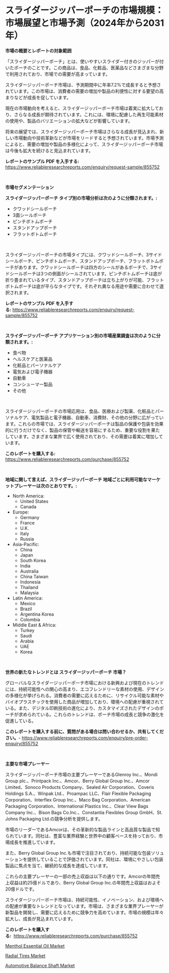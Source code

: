 <p><h1>スライダージッパーポーチの市場規模：市場展望と市場予測（2024年から2031年）</h1></p><p><strong>市場の概要とレポートの対象範囲</strong></p>
<p><p>「スライダージッパーポーチ」とは、使いやすいスライダー付きのジッパーが付いたポーチのことです。この商品は、食品、化粧品、医薬品などさまざまな分野で利用されており、市場での需要が高まっています。</p><p>スライダージッパーポーチ市場は、予測期間中に年率7.2%で成長すると予想されています。この市場は、消費者の需要の増加や製品の利便性に対する要望の高まりなどが成長を促しています。</p><p>現在の市場動向を考えると、スライダージッパーポーチ市場は着実に拡大しており、さらなる成長が期待されています。これには、環境に配慮した再生可能素材の使用や、製品のバリエーションの拡大などが影響しています。</p><p>将来の展望では、スライダージッパーポーチ市場はさらなる成長が見込まれ、新しい市場動向や技術革新などが市場をリードすると予想されています。市場予測によると、需要の増加や製品の多様化によって、スライダージッパーポーチ市場は今後も拡大を続けると見込まれています。</p></p>
<p><strong>レポートのサンプル PDF を入手する:</strong> <a href="https://www.reliableresearchreports.com/enquiry/request-sample/855752">https://www.reliableresearchreports.com/enquiry/request-sample/855752</a></p>
<p>&nbsp;</p>
<p><strong>市場セグメンテーション</strong></p>
<p><strong>スライダージッパーポーチ タイプ別の市場分析は次のように分類されます。:</strong></p>
<p><ul><li>クワッドシールポーチ</li><li>3面シールポーチ</li><li>ピンチボトムポーチ</li><li>スタンドアップポーチ</li><li>フラットボトムポーチ</li></ul></p>
<p>&nbsp;</p>
<p><p>スライダージッパーポーチの市場タイプには、クワッドシールポーチ、3サイドシールポーチ、ピンチボトムポーチ、スタンドアップポーチ、フラットボトムポーチがあります。クワッドシールポーチは四方のシールがあるポーチで、3サイドシールポーチは3つの側面がシールされています。ピンチボトムポーチは底が折り畳まれているタイプ、スタンドアップポーチは立ち上がりが可能、フラットボトムポーチは底が平らなタイプです。それぞれ異なる用途や需要に合わせて選択されます。</p></p>
<p><strong>レポートのサンプル PDF を入手する:</strong>&nbsp;<a href="https://www.reliableresearchreports.com/enquiry/request-sample/855752">https://www.reliableresearchreports.com/enquiry/request-sample/855752</a></p>
<p>&nbsp;</p>
<p><strong> スライダージッパーポーチ アプリケーション別の市場産業調査は次のように分類されます。:</strong></p>
<p><ul><li>食べ物</li><li>ヘルスケアと医薬品</li><li>化粧品とパーソナルケア</li><li>電気および電子機器</li><li>自動車</li><li>コンシューマー製品</li><li>その他</li></ul></p>
<p>&nbsp;</p>
<p><p>スライダージッパーポーチの市場応用は、食品、医療および製薬、化粧品とパーソナルケア、電気製品と電子機器、自動車、消費財、その他の分野に広がっています。これらの市場では、スライダージッパーポーチは製品の保護や包装を効果的に行うだけでなく、製品の保管や輸送を容易にするため、重要な役割を果たしています。さまざまな業界で広く使用されており、その需要は着実に増加しています。</p></p>
<p><strong>このレポートを購入する:</strong>&nbsp; <a href="https://www.reliableresearchreports.com/purchase/855752">https://www.reliableresearchreports.com/purchase/855752</a></p>
<p>&nbsp;</p>
<p><strong>地域に関して言えば、スライダージッパーポーチ 地域ごとに利用可能なマーケットプレーヤーは次のとおりです。:</strong></p>
<p><ul>
    <li>
        North America:
        <ul>
            <li>United States</li>
            <li>Canada</li>
        </ul>
    </li>
    <li>
        Europe:
        <ul>
            <li>Germany</li>
            <li>France</li>
            <li>U.K.</li>
            <li>Italy</li>
            <li>Russia</li>
        </ul>
    </li>
    <li>
        Asia-Pacific:
        <ul>
            <li>China</li>
            <li>Japan</li>
            <li>South Korea</li>
            <li>India</li>
            <li>Australia</li>
            <li>China Taiwan</li>
            <li>Indonesia</li>
            <li>Thailand</li>
            <li>Malaysia</li>
        </ul>
    </li>
    <li>
        Latin America:
        <ul>
            <li>Mexico</li>
            <li>Brazil</li>
            <li>Argentina Korea</li>
            <li>Colombia</li>
        </ul>
    </li>
    <li>
        Middle East & Africa:
        <ul>
            <li>Turkey</li>
            <li>Saudi</li>
            <li>Arabia</li>
            <li>UAE</li>
            <li>Korea</li>
        </ul>
    </li>
    </ul></p>
<p>&nbsp;</p>
<p><strong>世界の新たなトレンドとは スライダージッパーポーチ 市場？</strong></p>
<p><p>グローバルなスライダージッパーポーチ市場における新興および現在のトレンドには、持続可能性への関心の高まり、エコフレンドリーな素材の使用、デザインの多様化が挙げられる。消費者の需要に応えるために、リサイクル可能な素材やバイオプラスチックを使用した商品が増加しており、環境への配慮が重視されている。また、デジタル印刷技術の進化により、カスタマイズされたデザインのポーチが求められている。これらのトレンドは、ポーチ市場の成長と競争の激化を促進している。</p></p>
<p><strong>このレポートを購入する前に、質問がある場合は問い合わせるか、共有してください。</strong>- <a href="https://www.reliableresearchreports.com/enquiry/pre-order-enquiry/855752">https://www.reliableresearchreports.com/enquiry/pre-order-enquiry/855752</a></p>
<p>&nbsp;</p>
<p><strong>主要な市場プレーヤー</strong></p>
<p><p>スライダージッパーポーチ市場の主要プレーヤーであるGlenroy Inc.、Mondi Group plc.、Printpack Inc.、Amcor、Berry Global Group Inc.、Amcor Limited、Sonoco Products Company、Sealed Air Corporation、Coveris Holdings S.A.、Winpak Ltd.、Proampac LLC、Flair Flexible Packaging Corporation、Interflex Group Inc.、Maco Bag Corporation、American Packaging Corporation、International Plastics Inc.、Clear View Bags Company Inc.、Bison Bags Co.Inc.、Constantia Flexibles Group GmbH、St. Johns Packaging Ltd.の競争分析を提供します。</p><p>市場のリーダーであるAmcorは、その革新的な製品ラインと高品質な製品で知られています。同社は、豊富な業界経験と世界中の顧客ベースを持っており、市場成長を推進しています。</p><p>また、Berry Global Group Inc.も市場で注目されており、持続可能な包装ソリューションを提供していることで評価されています。同社は、環境にやさしい包装製品に焦点を当て、継続的な成長を達成しています。</p><p>これらの主要プレーヤーの一部の売上収益は以下の通りです。Amcorの年間売上収益は約25億ドルであり、Berry Global Group Inc.の年間売上収益はおよそ20億ドルです。</p><p>スライダージッパーポーチ市場は、持続可能性、イノベーション、および環境への配慮が重要なトレンドとなっています。市場は、さまざまな業界プレーヤーが新製品を開発し、需要に応えるために競争力を高めています。市場の規模は年々拡大し、成長が見込まれています。</p></p>
<p><strong>このレポートを購入する:</strong>&nbsp;&nbsp;<a href="https://www.reliableresearchreports.com/purchase/855752">https://www.reliableresearchreports.com/purchase/855752</a></p>
<p><p><a href="https://github.com/Sherrillcrooksxa8i18ucf2m/Market-Research-Report-List-1/blob/main/menthol-essential-oil-market.md">Menthol Essential Oil Market</a></p><p><a href="https://lydian-appliance-61d.notion.site/Radial-Tires-Market-Size-and-Examines-its-Market-Scope-with-a-Primary-Focus-on-Growth-Opportunitie-2e403598d36b41ab8463dd31a16e2d79">Radial Tires Market</a></p><p><a href="https://summer-dogwood-3e9.notion.site/Automotive-Balance-Shaft-Market-Offer-Valuable-Insights-into-Market-Size-Market-Share-Market-Trend-010889455edc4a9dab2298b79f576916">Automotive Balance Shaft Market</a></p></p>